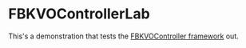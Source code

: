 FBKVOControllerLab
==================

This's a demonstration that tests the [FBKVOController framework](https://github.com/TongG/KVOController) out.

